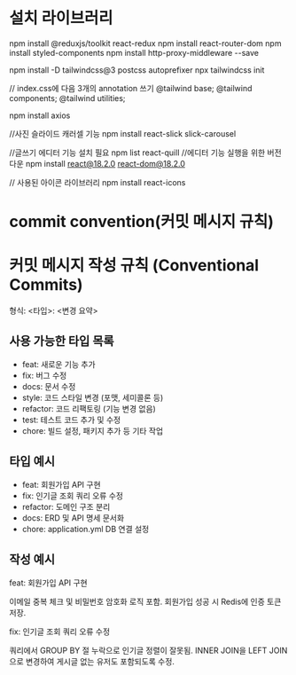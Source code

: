 # 설치 라이브러리
npm install @reduxjs/toolkit react-redux
npm install react-router-dom
npm install styled-components
npm install http-proxy-middleware --save

npm install -D tailwindcss@3 postcss autoprefixer
npx tailwindcss init

// index.css에 다음 3개의 annotation 쓰기
@tailwind base;
@tailwind components;
@tailwind utilities;

npm install axios

//사진 슬라이드 캐러셀 기능
npm install react-slick slick-carousel

//글쓰기 에디터 기능 설치 필요
npm list react-quill
    //에디터 기능 실행을 위한 버전 다운
    npm install react@18.2.0 react-dom@18.2.0

// 사용된 아이콘 라이브러리
npm install react-icons


# commit convention(커밋 메시지 규칙)

# 커밋 메시지 작성 규칙 (Conventional Commits)

형식: <타입>: <변경 요약>

## 사용 가능한 타입 목록
- feat: 새로운 기능 추가
- fix: 버그 수정
- docs: 문서 수정
- style: 코드 스타일 변경 (포맷, 세미콜론 등)
- refactor: 코드 리팩토링 (기능 변경 없음)
- test: 테스트 코드 추가 및 수정
- chore: 빌드 설정, 패키지 추가 등 기타 작업

## 타입 예시
- feat: 회원가입 API 구현
- fix: 인기글 조회 쿼리 오류 수정
- refactor: 도메인 구조 분리
- docs: ERD 및 API 명세 문서화
- chore: application.yml DB 연결 설정

## 작성 예시
feat: 회원가입 API 구현

이메일 중복 체크 및 비밀번호 암호화 로직 포함.
회원가입 성공 시 Redis에 인증 토큰 저장.

fix: 인기글 조회 쿼리 오류 수정

쿼리에서 GROUP BY 절 누락으로 인기글 정렬이 잘못됨.
INNER JOIN을 LEFT JOIN으로 변경하여 게시글 없는 유저도 포함되도록 수정.
